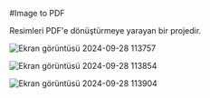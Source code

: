 #Image to PDF

Resimleri PDF'e dönüştürmeye yarayan bir projedir.


![Ekran görüntüsü 2024-09-28 113757](https://github.com/user-attachments/assets/8bc0afcc-b7cb-4b57-8cbb-76db6155e942)









![Ekran görüntüsü 2024-09-28 113854](https://github.com/user-attachments/assets/68a21b81-1b48-47d5-8fed-15a5203dbd3a)








![Ekran görüntüsü 2024-09-28 113904](https://github.com/user-attachments/assets/7b7290cb-ef97-42a9-88c1-0f2baeda09a3)
